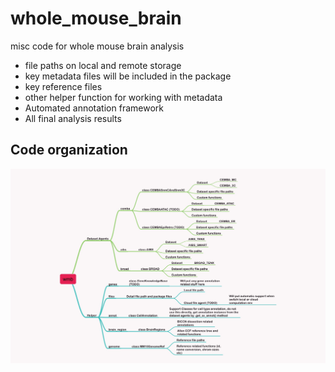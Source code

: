 # whole_mouse_brain

misc code for whole mouse brain analysis

- file paths on local and remote storage
- key metadata files will be included in the package
- key reference files
- other helper function for working with metadata
- Automated annotation framework
- All final analysis results

## Code organization
![code_org.jpg](wmb.mindnode/QuickLook/Preview.jpg)
